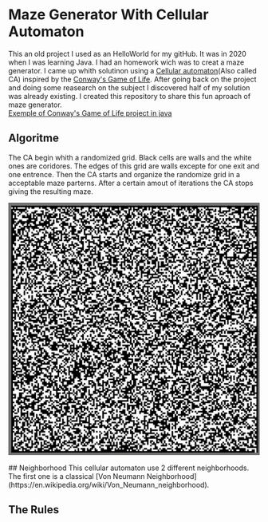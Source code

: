 # Maze Generator With Cellular Automaton
This an old project I used as an HelloWorld for my gitHub.
It was in 2020 when I was learning Java. I had an homework wich was to creat a maze generator. I came up whith solutinon using a [Cellular automaton](https://en.wikipedia.org/wiki/Cellular_automaton)(Also called CA) inspired by the [Conway's Game of Life](https://en.wikipedia.org/wiki/Conway%27s_Game_of_Life). After going back on the project and doing some reasearch on the subject I discovered half of my solution was already existing. I created this repository to share this fun aproach of maze generator.
<br>
[Exemple of Conway's Game of Life project in java](https://github.com/leonpetrinos/GameOfLifeJavaFX)
## Algoritme
The CA begin whith a randomized grid. Black cells are walls and the white ones are coridores. The edges of this grid are walls excepte for one exit and one entrence. Then the CA starts and organize the randomize grid in a acceptable maze parterns. After a certain amout of iterations the CA stops giving the resulting maze.

<p align="center">
  <img src="README_files/MazeGeneratorDemo.gif" alt="Demo Maze Generator">
</p>
## Neighborhood
This cellular automaton use 2 different neighborhoods.
The first one is a classical [Von Neumann Neighborhood](https://en.wikipedia.org/wiki/Von_Neumann_neighborhood).

## The Rules



